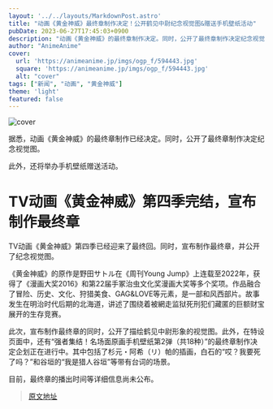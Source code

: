 ```yaml
---
layout: '../../layouts/MarkdownPost.astro'
title: "动画《黄金神威》最终章制作决定！公开鹤见中尉纪念视觉图&赠送手机壁纸活动"
pubDate: 2023-06-27T17:45:03+0900
description: "动画《黄金神威》的最终章制作决定。同时，公开了最终章制作决定纪念视觉图。"
author: "AnimeAnime"
cover:
  url: 'https://animeanime.jp/imgs/ogp_f/594443.jpg'
  square: 'https://animeanime.jp/imgs/ogp_f/594443.jpg'
  alt: "cover"
tags: ["新闻", "动画", "黄金神威"]
theme: 'light'
featured: false
---
```


![cover](https://animeanime.jp/imgs/ogp_f/594443.jpg)

据悉，动画《黄金神威》的最终章制作已经决定。同时，公开了最终章制作决定纪念视觉图。

此外，还将举办手机壁纸赠送活动。

# TV动画《黄金神威》第四季完结，宣布制作最终章

TV动画《黄金神威》第四季已经迎来了最终回。同时，宣布制作最终章，并公开了纪念视觉图。

《黄金神威》的原作是野田サトル在《周刊Young Jump》上连载至2022年，获得了《漫画大奖2016》和第22届手冢治虫文化奖漫画大奖等多个奖项。作品融合了冒险、历史、文化、狩猎美食、GAG&LOVE等元素，是一部和风西部片。故事发生在明治时代后期的北海道，讲述了围绕着被網走监狱死刑犯们藏匿的巨额财宝展开的生存竞赛。

此次，宣布制作最终章的同时，公开了描绘鹤见中尉形象的视觉图。此外，在特设页面中，还有“强者集结！名场面原画手机壁纸第2弹（共18种）”的最终章制作决定企划正在进行中。其中包括了杉元・阿希（リ）帕的插画，白石的“哎？我要死了吗？”和谷垣的“我是猎人谷垣”等带有台词的场景。

目前，最终章的播出时间等详细信息尚未公布。

>[原文地址](https://animeanime.jp/article/2023/06/27/78199.html)  
